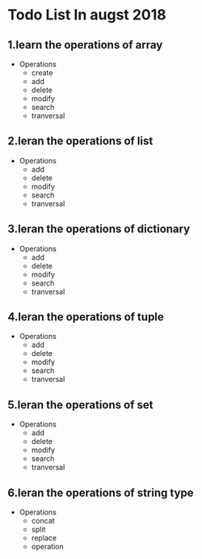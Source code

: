 # Todo List In augst 2018



## 1.learn the operations of array

* Operations  
    * create  
    * add  
    * delete  
    * modify  
    * search  
    * tranversal  
  
## 2.leran the operations of list

* Operations  
    * add  
    * delete  
    * modify  
    * search  
    * tranversal  
  
## 3.leran the operations of dictionary

* Operations  
    * add  
    * delete  
    * modify  
    * search  
    * tranversal  
   
## 4.leran the operations of tuple

* Operations  
    * add  
    * delete  
    * modify  
    * search  
    * tranversal  
   
## 5.leran the operations of set

   
* Operations  
    * add  
    * delete  
    * modify  
    * search  
    * tranversal  

## 6.leran the operations of string type

* Operations  
    * concat  
    * split  
    * replace  
    * operation  
